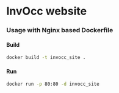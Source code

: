 # InvOcc website
 
### Usage with Nginx based Dockerfile

#### Build
```bash
docker build -t invocc_site .
```

#### Run
```bash
docker run -p 80:80 -d invocc_site
```